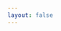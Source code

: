 ```yaml
---
layout: false
---
```


<script setup>
import Home from '../.vitepress/views/Home/index.vue'
</script>

<Home />

